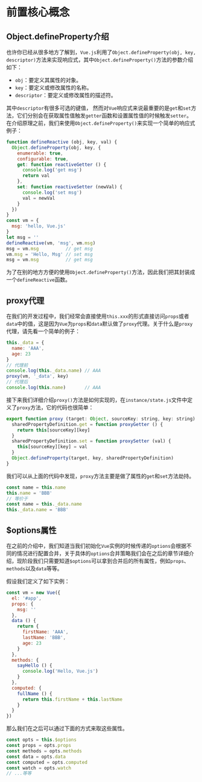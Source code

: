 # 前置核心概念

## Object.defineProperty介绍
也许你已经从很多地方了解到，`Vue.js`利用了`Object.defineProperty(obj, key, descriptor)`方法来实现响应式，其中`Object.defineProperty()`方法的参数介绍如下：
* `obj`：要定义其属性的对象。
* `key`：要定义或修改属性的名称。
* `descriptor`：要定义或修改属性的描述符。

其中`descriptor`有很多可选的键值， 然而对`Vue`响应式来说最重要的是`get`和`set`方法，它们分别会在获取属性值触发`getter`函数和设置属性值的时候触发`setter`。在介绍原理之前，我们来使用`Object.defineProperty()`来实现一个简单的响应式例子：
```js
function defineReactive (obj, key, val) {
  Object.defineProperty(obj, key, {
    enumerable: true,
    configurable: true,
    get: function reactiveGetter () {
      console.log('get msg')
      return val
    },
    set: function reactiveSetter (newVal) {
      console.log('set msg')
      val = newVal
    }
  })
}
const vm = {
  msg: 'hello, Vue.js'
}
let msg = ''
defineReactive(vm, 'msg', vm.msg)
msg = vm.msg          // get msg
vm.msg = 'Hello, Msg' // set msg
msg = vm.msg          // get msg
```
为了在别的地方方便的使用`Object.defineProperty()`方法，因此我们把其封装成一个`defineReactive`函数。

## proxy代理
在我们的开发过程中，我们经常会直接使用`this.xxx`的形式直接访问`props`或者`data`中的值，这是因为`Vue`为`props`和`data`默认做了`proxy`代理。关于什么是`proxy`代理，请先看一个简单的例子：
```js
this._data = {
  name: 'AAA',
  age: 23
}
// 代理前
console.log(this._data.name) // AAA
proxy(vm, '_data', key)
// 代理后
console.log(this.name)       // AAA
```
接下来我们详细介绍`proxy()`方法是如何实现的，在`instance/state.js`文件中定义了`proxy`方法，它的代码也很简单：
```js
export function proxy (target: Object, sourceKey: string, key: string) {
  sharedPropertyDefinition.get = function proxyGetter () {
    return this[sourceKey][key]
  }
  sharedPropertyDefinition.set = function proxySetter (val) {
    this[sourceKey][key] = val
  }
  Object.defineProperty(target, key, sharedPropertyDefinition)
}
```
我们可以从上面的代码中发现，`proxy`方法主要是做了属性的`get`和`set`方法劫持。
```js
const name = this.name
this.name = 'BBB'
// 等价于
const name = this._data.name
this._data.name = 'BBB'
```
## $options属性
在之前的介绍中，我们知道当我们初始化`Vue`实例的时候传递的`options`会根据不同的情况进行配置合并，关于具体的`options`合并策略我们会在之后的章节详细介绍，现阶段我们只需要知道`$options`可以拿到合并后的所有属性，例如`props`、`methods`以及`data`等等。

假设我们定义了如下实例：
```js
const vm = new Vue({
  el: '#app',
  props: {
    msg: ''
  },
  data () {
    return {
      firstName: 'AAA',
      lastName: 'BBB',
      age: 23
    }
  },
  methods: {
    sayHello () {
      console.log('Hello, Vue.js')
    }
  },
  computed: {
    fullName () {
      return this.firstName + this.lastName
    }
  }
})
```
那么我们在之后可以通过下面的方式来取这些属性。
```js
const opts = this.$options
const props = opts.props
const methods = opts.methods
const data = opts.data
const computed = opts.computed
const watch = opts.watch
// ...等等
```